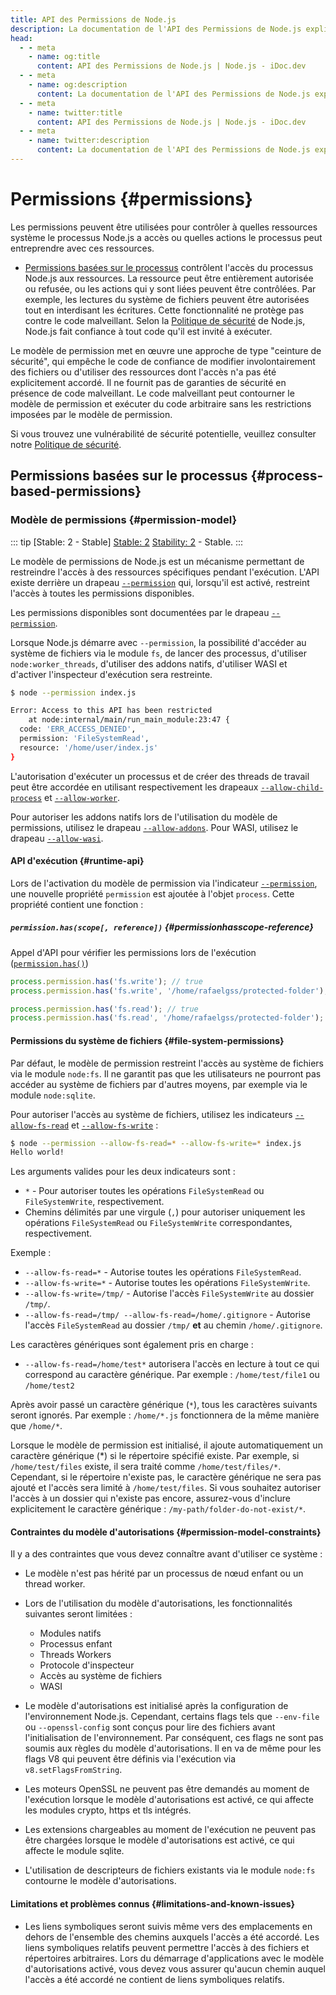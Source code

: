 ```yaml
---
title: API des Permissions de Node.js
description: La documentation de l'API des Permissions de Node.js explique comment gérer et contrôler les permissions pour diverses opérations au sein des applications Node.js, garantissant un accès sécurisé et contrôlé aux ressources du système.
head:
  - - meta
    - name: og:title
      content: API des Permissions de Node.js | Node.js - iDoc.dev
  - - meta
    - name: og:description
      content: La documentation de l'API des Permissions de Node.js explique comment gérer et contrôler les permissions pour diverses opérations au sein des applications Node.js, garantissant un accès sécurisé et contrôlé aux ressources du système.
  - - meta
    - name: twitter:title
      content: API des Permissions de Node.js | Node.js - iDoc.dev
  - - meta
    - name: twitter:description
      content: La documentation de l'API des Permissions de Node.js explique comment gérer et contrôler les permissions pour diverses opérations au sein des applications Node.js, garantissant un accès sécurisé et contrôlé aux ressources du système.
---
```



# Permissions {#permissions}

Les permissions peuvent être utilisées pour contrôler à quelles ressources système le processus Node.js a accès ou quelles actions le processus peut entreprendre avec ces ressources.

- [Permissions basées sur le processus](/fr/nodejs/api/permissions#process-based-permissions) contrôlent l'accès du processus Node.js aux ressources. La ressource peut être entièrement autorisée ou refusée, ou les actions qui y sont liées peuvent être contrôlées. Par exemple, les lectures du système de fichiers peuvent être autorisées tout en interdisant les écritures. Cette fonctionnalité ne protège pas contre le code malveillant. Selon la [Politique de sécurité](https://github.com/nodejs/node/blob/main/SECURITY.md) de Node.js, Node.js fait confiance à tout code qu'il est invité à exécuter.

Le modèle de permission met en œuvre une approche de type "ceinture de sécurité", qui empêche le code de confiance de modifier involontairement des fichiers ou d'utiliser des ressources dont l'accès n'a pas été explicitement accordé. Il ne fournit pas de garanties de sécurité en présence de code malveillant. Le code malveillant peut contourner le modèle de permission et exécuter du code arbitraire sans les restrictions imposées par le modèle de permission.

Si vous trouvez une vulnérabilité de sécurité potentielle, veuillez consulter notre [Politique de sécurité](https://github.com/nodejs/node/blob/main/SECURITY.md).

## Permissions basées sur le processus {#process-based-permissions}

### Modèle de permissions {#permission-model}

::: tip [Stable: 2 - Stable]
[Stable: 2](/fr/nodejs/api/documentation#stability-index) [Stability: 2](/fr/nodejs/api/documentation#stability-index) - Stable.
:::

Le modèle de permissions de Node.js est un mécanisme permettant de restreindre l'accès à des ressources spécifiques pendant l'exécution. L'API existe derrière un drapeau [`--permission`](/fr/nodejs/api/cli#--permission) qui, lorsqu'il est activé, restreint l'accès à toutes les permissions disponibles.

Les permissions disponibles sont documentées par le drapeau [`--permission`](/fr/nodejs/api/cli#--permission).

Lorsque Node.js démarre avec `--permission`, la possibilité d'accéder au système de fichiers via le module `fs`, de lancer des processus, d'utiliser `node:worker_threads`, d'utiliser des addons natifs, d'utiliser WASI et d'activer l'inspecteur d'exécution sera restreinte.

```bash [BASH]
$ node --permission index.js

Error: Access to this API has been restricted
    at node:internal/main/run_main_module:23:47 {
  code: 'ERR_ACCESS_DENIED',
  permission: 'FileSystemRead',
  resource: '/home/user/index.js'
}
```
L'autorisation d'exécuter un processus et de créer des threads de travail peut être accordée en utilisant respectivement les drapeaux [`--allow-child-process`](/fr/nodejs/api/cli#--allow-child-process) et [`--allow-worker`](/fr/nodejs/api/cli#--allow-worker).

Pour autoriser les addons natifs lors de l'utilisation du modèle de permissions, utilisez le drapeau [`--allow-addons`](/fr/nodejs/api/cli#--allow-addons). Pour WASI, utilisez le drapeau [`--allow-wasi`](/fr/nodejs/api/cli#--allow-wasi).


#### API d'exécution {#runtime-api}

Lors de l'activation du modèle de permission via l'indicateur [`--permission`](/fr/nodejs/api/cli#--permission), une nouvelle propriété `permission` est ajoutée à l'objet `process`. Cette propriété contient une fonction :

##### `permission.has(scope[, reference])` {#permissionhasscope-reference}

Appel d'API pour vérifier les permissions lors de l'exécution ([`permission.has()`](/fr/nodejs/api/process#processpermissionhasscope-reference))

```js [ESM]
process.permission.has('fs.write'); // true
process.permission.has('fs.write', '/home/rafaelgss/protected-folder'); // true

process.permission.has('fs.read'); // true
process.permission.has('fs.read', '/home/rafaelgss/protected-folder'); // false
```
#### Permissions du système de fichiers {#file-system-permissions}

Par défaut, le modèle de permission restreint l'accès au système de fichiers via le module `node:fs`. Il ne garantit pas que les utilisateurs ne pourront pas accéder au système de fichiers par d'autres moyens, par exemple via le module `node:sqlite`.

Pour autoriser l'accès au système de fichiers, utilisez les indicateurs [`--allow-fs-read`](/fr/nodejs/api/cli#--allow-fs-read) et [`--allow-fs-write`](/fr/nodejs/api/cli#--allow-fs-write) :

```bash [BASH]
$ node --permission --allow-fs-read=* --allow-fs-write=* index.js
Hello world!
```
Les arguments valides pour les deux indicateurs sont :

- `*` - Pour autoriser toutes les opérations `FileSystemRead` ou `FileSystemWrite`, respectivement.
- Chemins délimités par une virgule (`,`) pour autoriser uniquement les opérations `FileSystemRead` ou `FileSystemWrite` correspondantes, respectivement.

Exemple :

- `--allow-fs-read=*` - Autorise toutes les opérations `FileSystemRead`.
- `--allow-fs-write=*` - Autorise toutes les opérations `FileSystemWrite`.
- `--allow-fs-write=/tmp/` - Autorise l'accès `FileSystemWrite` au dossier `/tmp/`.
- `--allow-fs-read=/tmp/ --allow-fs-read=/home/.gitignore` - Autorise l'accès `FileSystemRead` au dossier `/tmp/` **et** au chemin `/home/.gitignore`.

Les caractères génériques sont également pris en charge :

- `--allow-fs-read=/home/test*` autorisera l'accès en lecture à tout ce qui correspond au caractère générique. Par exemple : `/home/test/file1` ou `/home/test2`

Après avoir passé un caractère générique (`*`), tous les caractères suivants seront ignorés. Par exemple : `/home/*.js` fonctionnera de la même manière que `/home/*`.

Lorsque le modèle de permission est initialisé, il ajoute automatiquement un caractère générique (*) si le répertoire spécifié existe. Par exemple, si `/home/test/files` existe, il sera traité comme `/home/test/files/*`. Cependant, si le répertoire n'existe pas, le caractère générique ne sera pas ajouté et l'accès sera limité à `/home/test/files`. Si vous souhaitez autoriser l'accès à un dossier qui n'existe pas encore, assurez-vous d'inclure explicitement le caractère générique : `/my-path/folder-do-not-exist/*`.


#### Contraintes du modèle d'autorisations {#permission-model-constraints}

Il y a des contraintes que vous devez connaître avant d'utiliser ce système :

- Le modèle n'est pas hérité par un processus de nœud enfant ou un thread worker.
- Lors de l'utilisation du modèle d'autorisations, les fonctionnalités suivantes seront limitées :
    - Modules natifs
    - Processus enfant
    - Threads Workers
    - Protocole d'inspecteur
    - Accès au système de fichiers
    - WASI
  
 
- Le modèle d'autorisations est initialisé après la configuration de l'environnement Node.js. Cependant, certains flags tels que `--env-file` ou `--openssl-config` sont conçus pour lire des fichiers avant l'initialisation de l'environnement. Par conséquent, ces flags ne sont pas soumis aux règles du modèle d'autorisations. Il en va de même pour les flags V8 qui peuvent être définis via l'exécution via `v8.setFlagsFromString`.
- Les moteurs OpenSSL ne peuvent pas être demandés au moment de l'exécution lorsque le modèle d'autorisations est activé, ce qui affecte les modules crypto, https et tls intégrés.
- Les extensions chargeables au moment de l'exécution ne peuvent pas être chargées lorsque le modèle d'autorisations est activé, ce qui affecte le module sqlite.
- L'utilisation de descripteurs de fichiers existants via le module `node:fs` contourne le modèle d'autorisations.

#### Limitations et problèmes connus {#limitations-and-known-issues}

- Les liens symboliques seront suivis même vers des emplacements en dehors de l'ensemble des chemins auxquels l'accès a été accordé. Les liens symboliques relatifs peuvent permettre l'accès à des fichiers et répertoires arbitraires. Lors du démarrage d'applications avec le modèle d'autorisations activé, vous devez vous assurer qu'aucun chemin auquel l'accès a été accordé ne contient de liens symboliques relatifs.

